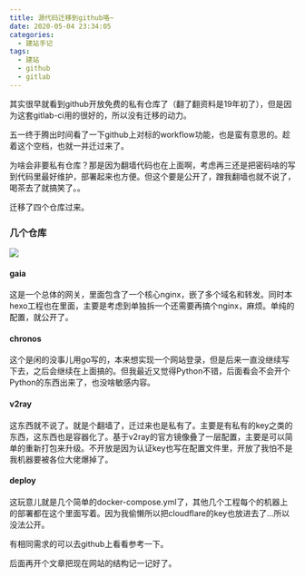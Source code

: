 ```yaml
---
title: 源代码迁移到github咯~
date: 2020-05-04 23:34:05
categories:
  - 建站手记
tags:
  - 建站
  - github
  - gitlab
---
```

其实很早就看到github开放免费的私有仓库了（翻了翻资料是19年初了），但是因为这套gitlab-ci用的很好的，所以没有迁移的动力。

五一终于腾出时间看了一下github上对标的workflow功能，也是蛮有意思的。趁着这个空档，也就一并迁过来了。

为啥会非要私有仓库？那是因为翻墙代码也在上面啊，考虑再三还是把密码啥的写到代码里最好维护，部署起来也方便。但这个要是公开了，蹭我翻墙也就不说了，喝茶去了就搞笑了。。

迁移了四个仓库过来。

### 几个仓库

![](gitlab-projects.png)

#### gaia

这是一个总体的网关，里面包含了一个核心nginx，嵌了多个域名和转发。同时本hexo工程也在里面，主要是考虑到单独拆一个还需要再搞个nginx，麻烦。单纯的配置，就公开了。

#### chronos

这个是闲的没事儿用go写的，本来想实现一个网站登录，但是后来一直没继续写下去，之后会继续在上面搞的。但我最近又觉得Python不错，后面看会不会开个Python的东西出来了，也没啥敏感内容。

#### v2ray

这东西就不说了。就是个翻墙了，迁过来也是私有了。主要是有私有的key之类的东西，这东西也是容器化了。基于v2ray的官方镜像叠了一层配置，主要是可以简单的重新打包来升级。不开放是因为认证key也写在配置文件里，开放了我怕不是我机器要被各位大佬爆掉了。

#### deploy

这玩意儿就是几个简单的docker-compose.yml了，其他几个工程每个的机器上的部署都在这个里面写着。因为我偷懒所以把cloudflare的key也放进去了…所以没法公开。


有相同需求的可以去github上看看参考一下。

后面再开个文章把现在网站的结构记一记好了。